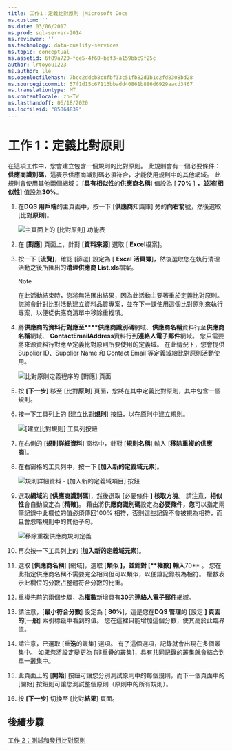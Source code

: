 ```yaml
---
title: 工作1：定義比對原則 |Microsoft Docs
ms.custom: ''
ms.date: 03/06/2017
ms.prod: sql-server-2014
ms.reviewer: ''
ms.technology: data-quality-services
ms.topic: conceptual
ms.assetid: 6f89a720-fce5-4f60-bef3-a159bbc9f25c
author: lrtoyou1223
ms.author: lle
ms.openlocfilehash: 7bcc2ddcb8c8fbf33c51fb82d1b1c2fd8308bd28
ms.sourcegitcommit: 57f1d15c67113bbadd40861b886d6929aacd3467
ms.translationtype: MT
ms.contentlocale: zh-TW
ms.lasthandoff: 06/18/2020
ms.locfileid: "85064839"
---
```

# <a name="task-1-defining-a-matching-policy"></a>工作 1：定義比對原則
  在這項工作中，您會建立包含一個規則的比對原則。 此規則會有一個必要條件：**供應商識別碼**，這表示供應商識別碼必須符合，才能使用規則中的其他網域。 此規則會使用其他兩個網域： [**具有相似性**的**供應商名稱**] 值設為 [ **70%** ] **，並將**[**相似性**] 值設為**30%**。  
  
1.  在**DQS 用戶端**的主頁面中，按一下 [**供應商**知識庫] 旁的**向右箭**號，然後選取 [比對**原則**]。  
  
     ![主頁面上的 [比對原則] 功能表](../../2014/tutorials/media/et-definingamatchingpolicy-01.jpg "主頁面上的 [比對原則] 功能表")  
  
2.  在 [**對應**] 頁面上，針對 [**資料來源**] 選取 [ **Excel**檔案]。  
  
3.  按一下 **[流覽]**，確認 [篩選] 設定為 [ **Excel 活頁簿**]，然後選取您在執行清理活動之後所匯出的**清理供應商 List.xls**檔案。  
  
    > [!NOTE]  
    >  在此活動結束時，您將無法匯出結果，因為此活動主要著重於定義比對原則。 您將會針對比對活動建立資料品質專案，並在下一課使用這個比對原則來執行專案，以便從供應商清單中移除重複項。  
  
4.  將**供應商的資料行對應至****供應商識別碼**網域、**供應商名稱**資料行至**供應商名稱**網域、 **ContactEmailAddress**資料行到**連絡人電子郵件**網域。 您只需要將來源資料行對應至定義比對原則所要使用的定義域。 在此情況下，您會提供 Supplier ID、Supplier Name 和 Contact Email 等定義域給比對原則活動使用。  
  
     ![比對原則定義程序的 [對應] 頁面](../../2014/tutorials/media/et-definingamatchingpolicy-02.jpg "比對原則定義程序的 [對應] 頁面")  
  
5.  按 **[下一步]** 移至 [比對**原則**] 頁面，您將在其中定義比對原則，其中包含一個規則。  
  
6.  按一下工具列上的 [建立比對**規則**] 按鈕，以在原則中建立規則。  
  
     ![[建立比對規則] 工具列按鈕](../../2014/tutorials/media/et-definingamatchingpolicy-03.jpg "[建立比對規則] 工具列按鈕")  
  
7.  在右側的 [**規則詳細資料**] 窗格中，針對 [**規則名稱**] 輸入 [**移除重複的供應商**]。  
  
8.  在右窗格的工具列中，按一下 [**加入新的定義域元素**]。  
  
     ![規則詳細資料 - [加入新的定義域項目] 按鈕](../../2014/tutorials/media/et-definingamatchingpolicy-04.jpg "規則詳細資料 - [加入新的定義域項目] 按鈕")  
  
9. 選取**網域**的 [**供應商識別碼**]，然後選取 [必要條件 **] 核取方塊**。 請注意，**相似性**會自動設定為 [**精確**]。 藉由將**供應商識別碼**設定為**必要條件，您**可以指定兩筆記錄中此欄位的值必須傳回100% 相符，否則這些記錄不會被視為相符，而且會忽略規則中的其他子句。  
  
     ![移除重複供應商規則定義](../../2014/tutorials/media/et-definingamatchingpolicy-05.jpg "移除重複供應商規則定義")  
  
10. 再次按一下工具列上的 [**加入新的定義域元素**]。  
  
11. 選取 [**供應商名稱**] [網域]，選取 [**類似** **]，並針對 [****權數**] 輸入**70** 。  您在此指定供應商名稱不需要完全相同但可以類似，以便讓記錄視為相符。 權數表示此欄位的分數占整體符合分數的比重。  
  
12. 重複先前的兩個步驟，為**權數**新增具有**30**的**連絡人電子郵件**網域。  
  
13. 請注意，[**最小符合分數**] 設定為 [ **80%**]，這是您在**DQS 管理**的 [設定 **] 頁面的**[**一般**] 索引標籤中看到的值。 您在這裡只能增加這個分數，使其高於此臨界值。  
  
14. 請注意，已選取 [重**迭**的叢集] 選項。 有了這個選項，記錄就會出現在多個叢集中。 如果您將設定變更為 [非重疊的叢集]，具有共同記錄的叢集就會結合到單一叢集中。  
  
15. 此頁面上的 [**開始**] 按鈕可讓您分別測試原則中的每個規則，而下一個頁面中的 [開始] 按鈕則可讓您測試整個原則（原則中的所有規則）。  
  
16. 按 **[下一步]** 切換至 [比對**結果**] 頁面。  
  
## <a name="next-step"></a>後續步驟  
 [工作 2：測試和發行比對原則](../../2014/tutorials/task-2-testing-and-publishing-the-matching-policy.md)  
  
  
